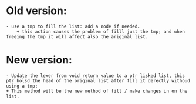 # Old version:
    - use a tmp to fill the list: add a node if needed.
        + this action causes the problem of filll just the tmp; and when freeing the tmp it will affect also the ariginal list.
# New version: 
    - Update the lexer from void return value to a ptr lisked list, this ptr holsd the head of the original list after fill it derectly withoud using a tmp;
    + This method will be the new method of fill / make changes in on the list.
    